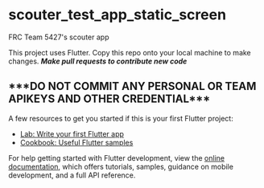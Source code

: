 # scouter_test_app_static_screen

FRC Team 5427's scouter app

This project uses Flutter. Copy this repo onto your local machine to make changes. ***Make pull requests to contribute new code***

<h2>***DO NOT COMMIT ANY PERSONAL OR TEAM APIKEYS AND OTHER CREDENTIAL***</h2>

A few resources to get you started if this is your first Flutter project:

- [Lab: Write your first Flutter app](https://docs.flutter.dev/get-started/codelab)
- [Cookbook: Useful Flutter samples](https://docs.flutter.dev/cookbook)

For help getting started with Flutter development, view the
[online documentation](https://docs.flutter.dev/), which offers tutorials,
samples, guidance on mobile development, and a full API reference.
